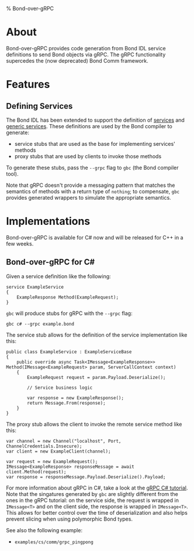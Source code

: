 % Bond-over-gRPC

# About #

Bond-over-gRPC provides code generation from Bond IDL service definitions
to send Bond objects via gRPC. The gRPC functionality supercedes the
(now deprecated) Bond Comm framework.

# Features #

## Defining Services ##

The Bond IDL has been extended to support the definition of
[services](compiler.html#service-definition) and
[generic services](compiler.html#generic-service). These definitions are
used by the Bond compiler to generate:

* service stubs that are used as the base for implementing services'
  methods
* proxy stubs that are used by clients to invoke those methods

To generate these stubs, pass the `--grpc` flag to `gbc` (the Bond compiler
tool).

Note that gRPC doesn't provide a messaging pattern that matches
the semantics of methods with a return type of `nothing`; to compensate,
`gbc` provides generated wrappers to simulate the appropriate semantics.

# Implementations #

Bond-over-gRPC is available for C# now and will be released for C++ in a
few weeks.

## Bond-over-gRPC for C# ##

Given a service definition like the following:

    service ExampleService
    {
        ExampleResponse Method(ExampleRequest);
    }

`gbc` will produce stubs for gRPC with the `--grpc` flag:

    gbc c# --grpc example.bond

The service stub allows for the definition of the service implementation like this:

    public class ExampleService : ExampleServiceBase
    {
        public override async Task<IMessage<ExampleResponse>> Method(IMessage<ExampleRequest> param, ServerCallContext context)
        {
            ExampleRequest request = param.Payload.Deserialize();

            // Service business logic

            var response = new ExampleResponse();
            return Message.From(response);
        }
    }

The proxy stub allows the client to invoke the remote service method like this:

    var channel = new Channel("localhost", Port, ChannelCredentials.Insecure);
    var client = new ExampleClient(channel);

    var request = new ExampleRequest();
    IMessage<ExampleResponse> responseMessage = await client.Method(request);
    var response = responseMessage.Payload.Deserialize().Payload;

For more information about gRPC in C#, take a look at the [gRPC C# tutorial](http://www.grpc.io/docs/tutorials/basic/csharp.html).
Note that the singatures generated by `gbc` are slightly different from the
ones in the gRPC tutorial: on the service side, the request is wrapped in
`IMessage<T>` and on the client side, the response is wrapped in `IMessage<T>`.
This allows for better control over the time of deserialization and also helps
prevent slicing when using polymorphic Bond types.

See also the following example:

- `examples/cs/comm/grpc_pingpong`
